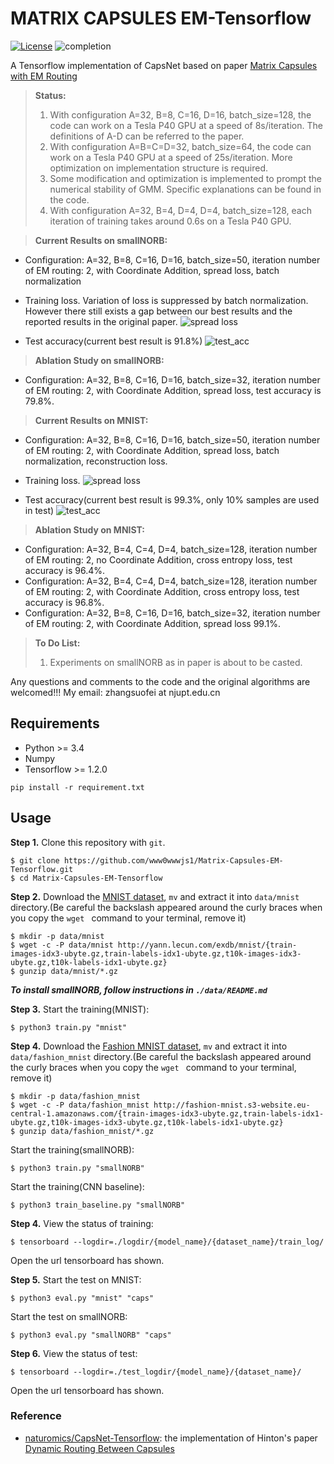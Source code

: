 # MATRIX CAPSULES EM-Tensorflow

[![License](https://img.shields.io/badge/license-Apache%202.0-blue.svg?style=plastic)](https://opensource.org/licenses/Apache-2.0)
![completion](https://img.shields.io/badge/completion%20state-95%25-blue.svg?style=plastic)

A Tensorflow implementation of CapsNet based on paper [Matrix Capsules with EM Routing](https://openreview.net/pdf?id=HJWLfGWRb)

> **Status:**
> 1. With configuration A=32, B=8, C=16, D=16, batch_size=128, the code can work on a Tesla P40 GPU at a speed of 8s/iteration. The definitions of A-D can be referred to the paper.
> 2. With configuration A=B=C=D=32, batch_size=64, the code can work on a Tesla P40 GPU at a speed of 25s/iteration. More optimization on implementation structure is required.
> 3. Some modification and optimization is implemented to prompt the numerical stability of GMM. Specific explanations can be found in the code.
> 4. With configuration A=32, B=4, D=4, D=4, batch_size=128, each iteration of training takes around 0.6s on a Tesla P40 GPU.

> **Current Results on smallNORB:**
- Configuration: A=32, B=8, C=16, D=16, batch_size=50, iteration number of EM routing: 2, with Coordinate Addition, spread loss, batch normalization
- Training loss. Variation of loss is suppressed by batch normalization. However there still exists a gap between our best results and the reported results in the original paper.
![spread loss](imgs/spread_loss_norb.png)

- Test accuracy(current best result is 91.8%)
![test_acc](imgs/test_accuracy_norb.png)

> **Ablation Study on smallNORB:**
- Configuration: A=32, B=8, C=16, D=16, batch_size=32, iteration number of EM routing: 2, with Coordinate Addition, spread loss, test accuracy is 79.8%.

> **Current Results on MNIST:**
- Configuration: A=32, B=8, C=16, D=16, batch_size=50, iteration number of EM routing: 2, with Coordinate Addition, spread loss, batch normalization, reconstruction loss.

- Training loss.
![spread loss](imgs/training_loss.png)

- Test accuracy(current best result is 99.3%, only 10% samples are used in test)
![test_acc](imgs/test_accuracy.png)

> **Ablation Study on MNIST:**
- Configuration: A=32, B=4, C=4, D=4, batch_size=128, iteration number of EM routing: 2, no Coordinate Addition, cross entropy loss, test accuracy is 96.4%.
- Configuration: A=32, B=4, C=4, D=4, batch_size=128, iteration number of EM routing: 2, with Coordinate Addition, cross entropy loss, test accuracy is 96.8%.
- Configuration: A=32, B=8, C=16, D=16, batch_size=32, iteration number of EM routing: 2, with Coordinate Addition, spread loss 99.1%.

> **To Do List:**
> 1. Experiments on smallNORB as in paper is about to be casted.

Any questions and comments to the code and the original algorithms are welcomed!!! My email: zhangsuofei at njupt.edu.cn

## Requirements
- Python >= 3.4
- Numpy
- Tensorflow >= 1.2.0

```pip install -r requirement.txt```

## Usage
**Step 1.**
Clone this repository with ``git``.

```
$ git clone https://github.com/www0wwwjs1/Matrix-Capsules-EM-Tensorflow.git
$ cd Matrix-Capsules-EM-Tensorflow
```

**Step 2.**
Download the [MNIST dataset](http://yann.lecun.com/exdb/mnist/), ``mv`` and extract it into ``data/mnist`` directory.(Be careful the backslash appeared around the curly braces when you copy the ``wget `` command to your terminal, remove it)

```
$ mkdir -p data/mnist
$ wget -c -P data/mnist http://yann.lecun.com/exdb/mnist/{train-images-idx3-ubyte.gz,train-labels-idx1-ubyte.gz,t10k-images-idx3-ubyte.gz,t10k-labels-idx1-ubyte.gz}
$ gunzip data/mnist/*.gz
```

***To install smallNORB, follow instructions in ```./data/README.md```***

**Step 3.**
Start the training(MNIST):
```
$ python3 train.py "mnist"
```

**Step 4.**
Download the [Fashion MNIST dataset](https://github.com/zalandoresearch/fashion-mnist), ``mv`` and extract it into ``data/fashion_mnist`` directory.(Be careful the backslash appeared around the curly braces when you copy the ``wget `` command to your terminal, remove it)

```
$ mkdir -p data/fashion_mnist
$ wget -c -P data/fashion_mnist http://fashion-mnist.s3-website.eu-central-1.amazonaws.com/{train-images-idx3-ubyte.gz,train-labels-idx1-ubyte.gz,t10k-images-idx3-ubyte.gz,t10k-labels-idx1-ubyte.gz}
$ gunzip data/fashion_mnist/*.gz
```

Start the training(smallNORB):
```
$ python3 train.py "smallNORB"
```

Start the training(CNN baseline):
```
$ python3 train_baseline.py "smallNORB"
```

**Step 4.**
View the status of training:
```
$ tensorboard --logdir=./logdir/{model_name}/{dataset_name}/train_log/
```
Open the url tensorboard has shown.

**Step 5.**
Start the test on MNIST:
```
$ python3 eval.py "mnist" "caps"
```

Start the test on smallNORB:
```
$ python3 eval.py "smallNORB" "caps"
```

**Step 6.**
View the status of test:
```
$ tensorboard --logdir=./test_logdir/{model_name}/{dataset_name}/
```
Open the url tensorboard has shown.

### Reference
- [naturomics/CapsNet-Tensorflow](https://github.com/naturomics/CapsNet-Tensorflow): the implementation of Hinton's paper [Dynamic Routing Between Capsules](https://arxiv.org/abs/1710.09829)
